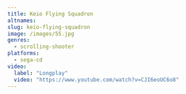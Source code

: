 ```yaml
---
title: Keio Flying Squadron
altnames:
slug: keio-flying-squadron
image: /images/55.jpg
genres:
  - scrolling-shooter
platforms:
  - sega-cd
video:
  label: "Longplay"
  video: "https://www.youtube.com/watch?v=CJI6eoUC6o8"
---
```


